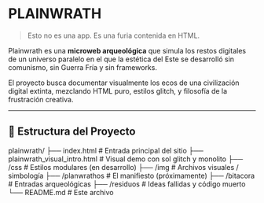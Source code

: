 # PLAINWRATH

> Esto no es una app. Es una furia contenida en HTML.

Plainwrath es una **microweb arqueológica** que simula los restos digitales de un universo paralelo en el que la estética del Este se desarrolló sin comunismo, sin Guerra Fría y sin frameworks.

El proyecto busca documentar visualmente los ecos de una civilización digital extinta, mezclando HTML puro, estilos glitch, y filosofía de la frustración creativa.

---

## 🔧 Estructura del Proyecto

plainwrath/
├── index.html # Entrada principal del sitio
├── plainwrath_visual_intro.html # Visual demo con sol glitch y monolito
├── /css # Estilos modulares (en desarrollo)
├── /img # Archivos visuales / simbología
├── /planwrathos # El manifiesto (próximamente)
├── /bitacora # Entradas arqueológicas
├── /residuos # Ideas fallidas y código muerto
└── README.md # Este archivo
